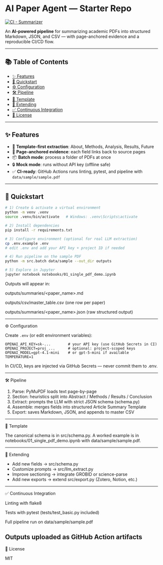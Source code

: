 # AI Paper Agent — Starter Repo
[![CI - Summarizer](https://github.com/<YOUR_USERNAME>/<YOUR_REPO>/actions/workflows/ci.yml/badge.svg)](https://github.com/<YOUR_USERNAME>/<YOUR_REPO>/actions/workflows/ci.yml)

An **AI-powered pipeline** for summarizing academic PDFs into structured Markdown, JSON, and CSV — with page-anchored evidence and a reproducible CI/CD flow.

---

## 📚 Table of Contents
- [✨ Features](#-features)
- [🚀 Quickstart](#-quickstart)
- [⚙️ Configuration](#️-configuration)
- [🛠️ Pipeline](#️-pipeline)
- [📑 Template](#-template)
- [🔧 Extending](#-extending)
- [✅ Continuous Integration](#-continuous-integration)
- [📜 License](#-license)

---

## ✨ Features
- 🧭 **Template-first extraction**: About, Methods, Analysis, Results, Future
- 📄 **Page-anchored evidence**: each field links back to source pages
- 📦 **Batch mode**: process a folder of PDFs at once
- 🔒 **Mock mode**: runs without API key (offline safe)
- ✅ **CI-ready**: GitHub Actions runs linting, pytest, and pipeline with `data/sample/sample.pdf`

---

## 🚀 Quickstart

```bash
# 1) Create & activate a virtual environment
python -m venv .venv
source .venv/bin/activate   # Windows: .venv\Scripts\activate

# 2) Install dependencies
pip install -r requirements.txt

# 3) Configure environment (optional for real LLM extraction)
cp .env.example .env
# edit .env and add your API key + project ID if needed

# 4) Run pipeline on the sample PDF
python -m src.batch data/sample --out_dir outputs

# 5) Explore in Jupyter
jupyter notebook notebooks/01_single_pdf_demo.ipynb
```

Outputs will appear in:

outputs/summaries/<paper_name>.md

outputs/csv/master_table.csv (one row per paper)

outputs/summaries/<paper_name>.json (raw structured output)

---

⚙️ Configuration

Create `.env` (or edit environment variables):

```
OPENAI_API_KEY=sk-...        # your API key (use GitHub Secrets in CI)
OPENAI_PROJECT=proj_...      # optional: project-scoped keys
OPENAI_MODEL=gpt-4.1-mini    # or gpt-5-mini if available
TEMPERATURE=1
```

In CI/CD, keys are injected via GitHub Secrets — never commit them to .env.

---

🛠️ Pipeline

1. Parse: PyMuPDF loads text page-by-page
2. Section: heuristics split into Abstract / Methods / Results / Conclusion
3. Extract: prompts the LLM with strict JSON schema (schema.py)
4. Assemble: merges fields into structured Article Summary Template
5. Export: saves Markdown, JSON, and appends to master CSV

---

📑 Template

The canonical schema is in src/schema.py.
A worked example is in notebooks/01_single_pdf_demo.ipynb with data/sample/sample.pdf.

---

🔧 Extending

- Add new fields → src/schema.py
- Customize prompts → src/llm_extract.py
- Improve sectioning → integrate GROBID or science-parse
- Add new exports → extend src/export.py (Zotero, Notion, etc.)

---
✅ Continuous Integration

Linting with flake8

Tests with pytest (tests/test_basic.py included)

Full pipeline run on data/sample/sample.pdf

Outputs uploaded as GitHub Action artifacts
---

📜 License

MIT
